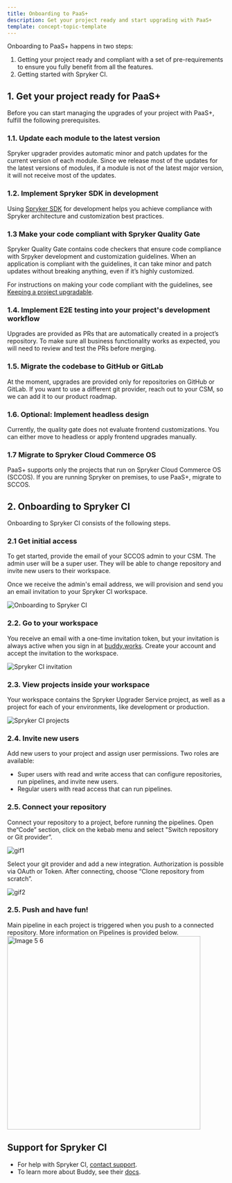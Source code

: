 ```yaml
---
title: Onboarding to PaaS+
description: Get your project ready and start upgrading with PaaS+
template: concept-topic-template
---
```


Onboarding to PaaS+ happens in two steps:

1. Getting your project ready and compliant with a set of pre-requirements to ensure you fully benefit from all the features.
2. Getting started with Spryker CI.


## 1. Get your project ready for PaaS+  

Before you can start managing the upgrades of your project with PaaS+, fulfill the following prerequisites.

### 1.1. Update each module to the latest version

Spryker upgrader provides automatic minor and patch updates for the current version of each module. Since we release most of the updates for the latest versions of modules, if a module is not of the latest major version, it will not receive most of the updates.

### 1.2. Implement Spryker SDK in development

Using [Spryker SDK](/docs/sdk/dev/spryker-sdk.html) for development helps you achieve compliance with Spryker architecture and customization best practices.

### 1.3 Make your code compliant with Spryker Quality Gate

Spryker Quality Gate contains code checkers that ensure code compliance with Srpyker development and customization guidelines. When an application is compliant with the guidelines, it can take minor and patch updates without breaking anything, even if it’s highly customized.

For instructions on making your code compliant with the guidelines, see [Keeping a project upgradable](/docs/scos/dev/guidelines/keeping-a-project-upgradable/keeping-a-project-upgradable.html).

### 1.4. Implement E2E testing into your project's development workflow

Upgrades are provided as PRs that are automatically created in a project’s repository. To make sure all business functionality works as expected, you will need to review and test the PRs before merging.

### 1.5. Migrate the codebase to GitHub or GitLab

At the moment, upgrades are provided only for repositories on GitHub or GitLab. If you want to use a different git provider, reach out to your CSM, so we can add it to our product roadmap.

### 1.6. Optional: Implement headless design

Currently, the quality gate does not evaluate frontend customizations. You can either move to headless or apply frontend upgrades manually.

### 1.7 Migrate to Spryker Cloud Commerce OS

PaaS+ supports only the projects that run on Spryker Cloud Commerce OS (SCCOS). If you are running Spryker on premises, to use PaaS+, migrate to SCCOS.

## 2. Onboarding to Spryker CI

Onboarding to Spryker CI consists of the following steps.

### 2.1 Get initial access

To get started, provide the email of your SCCOS admin to your CSM. The admin user will be a super user. They will be able to change repository and invite new users to their workspace.

Once we receive the admin's email address, we will provision and send you an email invitation to your Spryker CI workspace.

![Onboarding to Spryker CI](https://spryker.s3.eu-central-1.amazonaws.com/docs/paas-plus/dev/platform-as-a-service-plus.md/onboarding-to-spryker-ci.png)

### 2.2. Go to your workspace

You receive an email with a one-time invitation token, but your invitation is always active when you sign in at [buddy.works](https://buddy.works). Create your account and accept the invitation to the workspace.

![Spryker CI invitation](https://spryker.s3.eu-central-1.amazonaws.com/docs/paas-plus/dev/platform-as-a-service-plus.md/spryker-ci-invitation.png)


### 2.3. View projects inside your workspace

Your workspace contains the Spryker Upgrader Service project, as well as a project for each of your environments, like development or production.

![Spryker CI projects](https://spryker.s3.eu-central-1.amazonaws.com/docs/paas-plus/dev/platform-as-a-service-plus.md/spryker-ci-projects.png)

### 2.4. Invite new users

Add new users to your project and assign user permissions. Two roles are available:

* Super users with read and write access that can configure repositories, run pipelines, and invite new users.
* Regular users with read access that can run pipelines.


### 2.5. Connect your repository

Connect your repository to a project, before running the pipelines. Open the“Code” section, click on the kebab menu and select "Switch repository or Git provider”.

![gif1](https://user-images.githubusercontent.com/83701393/176354903-a9d0a669-af3f-449d-bde7-cfc696e96569.gif)


Select your git provider and add a new integration. Authorization is possible via OAuth or Token. After connecting, choose “Clone repository from scratch”.

![gif2](https://user-images.githubusercontent.com/83701393/176354926-c486ddfc-25e2-4ae6-b32d-d0dad14d4aee.gif)



### 2.5. Push and have fun!
Main pipeline in each project is triggered when you push to a connected repository. More information on Pipelines is provided below.       
<img width="446" alt="Image 5 6" src="https://user-images.githubusercontent.com/83701393/176354944-9d097014-9f1e-4ec7-9788-287f447fde4a.png">


## Support for Spryker CI

* For help with Spryker CI, [contact support](https://spryker.force.com/support/s/).
* To learn more about Buddy, see their [docs](https://buddy.works/docs).
